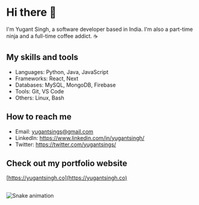 # Hi there 👋

I'm Yugant Singh, a software developer based in India. I'm also a part-time ninja and a full-time coffee addict. ☕


## My skills and tools

- Languages: Python, Java, JavaScript
- Frameworks: React, Next
- Databases: MySQL, MongoDB, Firebase
- Tools: Git, VS Code
- Others: Linux, Bash

## How to reach me

- Email: yugantsings@gmail.com
- LinkedIn: https://www.linkedin.com/in/yugantsingh/
- Twitter: https://twitter.com/yugantsings/


## Check out my portfolio website

[https://yugantsingh.co](https://yugantsingh.co)


<!-- Add icons for the languages and tools you use here -->
##
 
<div> 
 
  ![Snake animation](https://github.com/yugantsingh/yugantsingh/blob/output/github-contribution-grid-snake.svg)
 
</div>
